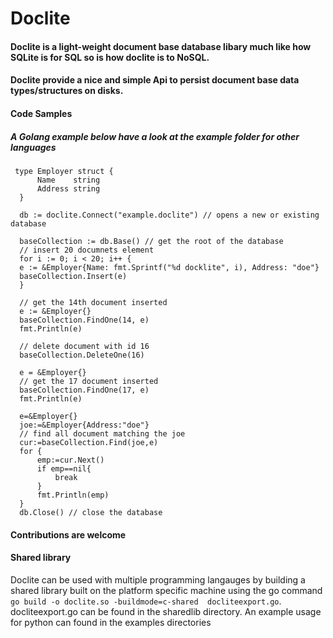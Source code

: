 # Doclite
#### Doclite is a light-weight document base database libary much like how SQLite is for SQL so is how doclite is to NoSQL.

#### Doclite provide a nice and simple Api to persist document base data types/structures on disks.

#### Code Samples 
##### A Golang example below have a look at the example folder for other languages
  ```
   type Employer struct {
		Name    string
		Address string
	}

	db := doclite.Connect("example.doclite") // opens a new or existing database 

	baseCollection := db.Base() // get the root of the database
    // insert 20 documnets element
	for i := 0; i < 20; i++ {
	e := &Employer{Name: fmt.Sprintf("%d docklite", i), Address: "doe"}
	baseCollection.Insert(e)
	}

    // get the 14th document inserted
	e := &Employer{}
	baseCollection.FindOne(14, e)
	fmt.Println(e)

    // delete document with id 16
	baseCollection.DeleteOne(16)

	e = &Employer{}
    // get the 17 document inserted
	baseCollection.FindOne(17, e)
	fmt.Println(e)

	e=&Employer{}
	joe:=&Employer{Address:"doe"}
    // find all document matching the joe
	cur:=baseCollection.Find(joe,e)
	for {
		emp:=cur.Next()
		if emp==nil{
			break
		}
		fmt.Println(emp)
	}
	db.Close() // close the database
  ```

  #### Contributions are welcome 

  #### Shared library
  Doclite can be used with multiple programming langauges by building a shared library built on the platform specific machine using the go command ```go build -o doclite.so -buildmode=c-shared  docliteexport.go```.   
  docliteexport.go can be found in the sharedlib directory. An example usage for python can found in the examples directories